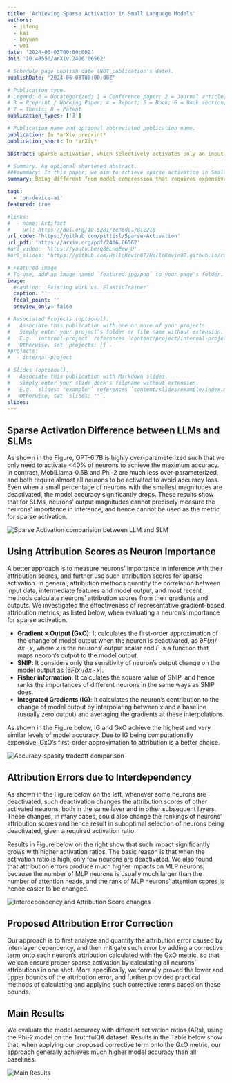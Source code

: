 ```yaml
---
title: 'Achieving Sparse Activation in Small Language Models'
authors:
  - jifeng
  - kai
  - boyuan
  - wei
date: '2024-06-03T00:00:00Z'
doi: '10.48550/arXiv.2406.06562'

# Schedule page publish date (NOT publication's date).
publishDate: '2024-06-03T00:00:00Z'

# Publication type.
# Legend: 0 = Uncategorized; 1 = Conference paper; 2 = Journal article;
# 3 = Preprint / Working Paper; 4 = Report; 5 = Book; 6 = Book section;
# 7 = Thesis; 8 = Patent
publication_types: ['3']

# Publication name and optional abbreviated publication name.
publication: In *arXiv preprint*
publication_short: In *arXiv*

abstract: Sparse activation, which selectively activates only an input-dependent set of neurons in inference, is a useful technique to reduce the computing cost of Large Language Models (LLMs) without retraining or adaptation efforts. However, whether it can be applied to the recently emerging Small Language Models (SLMs) remains questionable, because SLMs are generally less over-parameterized than LLMs. In this paper, we aim to achieve sparse activation in SLMs. We first show that the existing sparse activation schemes in LLMs that build on neurons' output magnitudes cannot be applied to SLMs, and activating neurons based on their attribution scores is a better alternative. Further, we demonstrated and quantified the large errors of existing attribution metrics when being used for sparse activation, due to the interdependency among attribution scores of neurons across different layers. Based on these observations, we proposed a new attribution metric that can provably correct such errors and achieve precise sparse activation. Experiments over multiple popular SLMs and datasets show that our approach can achieve 80% sparsification ratio with <5% model accuracy loss, comparable to the sparse activation achieved in LLMs.

# Summary. An optional shortened abstract.
###summary: In this paper, we aim to achieve sparse activation in Small Language Models (SLMs). Sparse activation can selectively activates only an input-dependent set of neurons in inference, is a useful technique to reduce the computing cost for Large Language Models (LLMs). We first show that the existing sparse activation schemes in LLMs cannot be applied to SLMs, and discuss better alternative based on attribution scores with different attribution metrics. We proposed a new attribution metric that can provably correct errors and achieve precise sparse activation. Experiments show that our approach can achieve 80% spasification ratio with <5% model accuracy loss.
summary: Being different from model compression that requires expensive retraining, sparse activation can effectively reduce neural network models' inference cost at runtime without any prior retraining or adaptation efforts. Although sparse activation has been proved to be effective on Large Language Models (LLMs) that are usually redundant (e.g., OPT and BLOOMZ models), its applicability on recent Small Language Models (SLMs) with higher parameter efficiency remains questionable. Our recent work verified such possibility by using gradient-based attribution scores to evaluate neurons' importance in inference, in both analytical and experimental perspectives. Our results show that we can achieve up to 80% sparsity in major SLM models, including Phi-1.5/2 and MobiLlama-0.5B/1B, with less than 5% model accuracy loss on QA tasks.

tags:
  - 'on-device-ai'
featured: true

#links:
#  - name: Artifact
#    url: https://doi.org/10.5281/zenodo.7812218
url_code: 'https://github.com/pittisl/Sparse-Activation'
url_pdf: 'https://arxiv.org/pdf/2406.06562'
#url_video: 'https://youtu.be/q86LnqEew_U'
#url_slides: 'https://github.com/HelloKevin07/HelloKevin07.github.io/raw/master/files/ElasticTrainer-slides.pptx'

# Featured image
# To use, add an image named `featured.jpg/png` to your page's folder.
image:
  #caption: 'Existing work vs. ElasticTrainer'
  caption: ''
  focal_point: ''
  preview_only: false

# Associated Projects (optional).
#   Associate this publication with one or more of your projects.
#   Simply enter your project's folder or file name without extension.
#   E.g. `internal-project` references `content/project/internal-project/index.md`.
#   Otherwise, set `projects: []`.
#projects:
#  - internal-project

# Slides (optional).
#   Associate this publication with Markdown slides.
#   Simply enter your slide deck's filename without extension.
#   E.g. `slides: "example"` references `content/slides/example/index.md`.
#   Otherwise, set `slides: ""`.
slides:
---
```


## Sparse Activation Difference between LLMs and SLMs

As shown in the Figure, OPT-6.7B is highly over-parameterized such that we only need to activate <40% of neurons to achieve the maximum accuracy. In contrast, MobiLlama-0.5B and Phi-2 are much less over-parameterized, and both require almost all neurons to be activated to avoid accuracy loss. Even when a small percentage of neurons with the smallest magnitudes are deactivated, the model accuracy significantly drops. These results show that for SLMs, neurons’ output magnitudes cannot precisely measure the neurons’ importance in inference, and hence cannot be used as the metric for sparse activation.

![Sparse Activation comparision between LLM and SLM](2024-sparse-activation-slm/sparse-activation-slm-fig2.png)

## Using Attribution Scores as Neuron Importance

A better approach is to measure neurons’ importance in inference with their attribution scores, and further use such attribution scores for sparse activation. In general, attribution methods quantify the correlation between input data, intermediate features and model output, and most recent methods calculate neurons’ attribution scores from their gradients and outputs. We investigated the effectiveness of representative gradient-based attribution metrics, as listed below, when evaluating a neuron’s importance for sparse activation.

* **Gradient × Output (GxO)**: It calculates the first-order approximation of the change of model output when the neuron is deactivated, as $\partial F(x) / \partial x \cdot x$, where $x$ is the neurons’ output scalar and $F$ is a function that maps neoron’s output to the model output.
* **SNIP**: It considers only the sensitivity of neuron’s output change on the model output as $| \partial F(x) / \partial x \cdot x|$.
* **Fisher information**: It calculates the square value of SNIP, and hence ranks the importances of different neurons in the same ways as SNIP does.
* **Integrated Gradients (IG)**: It calculates the neuron’s contribution to the change of model output by interpolating between x and a baseline (usually zero output) and averaging the gradients at these interpolations.

As shown in the Figure below, IG and GxO achieve the highest and very similar levels of model accuracy. Due to IG being computationally expensive, GxO’s first-order approximation to attribution is a better choice.

![Accuracy-spasity tradeoff comparison](2024-sparse-activation-slm/sparse-activation-slm-fig3.png)

## Attribution Errors due to Interdependency

As shown in the Figure below on the left, whenever some neurons are deactivated, such deactivation changes the attribution scores of other activated neurons, both in the same layer and in other subsequent layers. These changes, in many cases, could also change the rankings of neurons’ attribution scores and hence result in suboptimal selection of neurons being deactivated, given a required activation ratio.

Results in Figure below on the right show that such impact significantly grows with higher activation ratios. The basic reason is that when the activation ratio is high, only few neurons are deactivated. We also found that attribution errors produce much higher impacts on MLP neurons, because the number of MLP neurons is usually much larger than the number of attention heads, and the rank of MLP neurons’ attention scores is hence easier to be changed.

![Interdependency and Attribution Score changes](2024-sparse-activation-slm/sparse-activation-slm-fig45.png)

## Proposed Attribution Error Correction

Our approach is to first analyze and quantify the attribution error caused by inter-layer dependency, and then mitigate such error by adding a corrective term onto each neuron’s attribution calculated with the GxO metric, so that we can ensure proper sparse activation by calculating all neurons’ attributions in one shot. More specifically, we formally proved the lower and upper bounds of the attribution error, and further provided practical methods of calculating and applying such corrective terms based on these bounds.

## Main Results

We evaluate the model accuracy with different activation ratios (ARs), using the Phi-2 model on the TruthfulQA dataset. Results in the Table below show that, when applying our proposed corrective term onto the GxO metric, our approach generally achieves much higher model accuracy than all baselines.

![Main Results](2024-sparse-activation-slm/sparse-activation-slm-table2.png)
